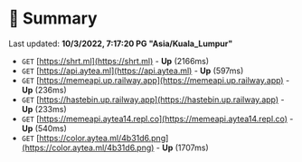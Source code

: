 # 📖 Summary
Last updated: **10/3/2022, 7:17:20 PG "Asia/Kuala_Lumpur"**

- `GET` [https://shrt.ml](https://shrt.ml) - **Up** (2166ms)
- `GET` [https://api.aytea.ml](https://api.aytea.ml) - **Up** (597ms)
- `GET` [https://memeapi.up.railway.app](https://memeapi.up.railway.app) - **Up** (236ms)
- `GET` [https://hastebin.up.railway.app](https://hastebin.up.railway.app) - **Up** (233ms)
- `GET` [https://memeapi.aytea14.repl.co](https://memeapi.aytea14.repl.co) - **Up** (540ms)
- `GET` [https://color.aytea.ml/4b31d6.png](https://color.aytea.ml/4b31d6.png) - **Up** (1707ms)
